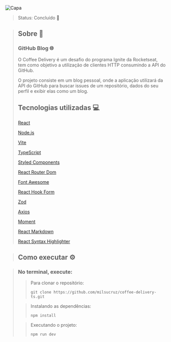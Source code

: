 ![Capa](https://github.com/milsucruz/README-model/assets/103121417/5e7a0e6a-15ef-4dc4-8882-01dc5ef4afc2)
> Status: Concluído 🚀

> ## Sobre 📖
> 
> ### GitHub Blog 🌐
> O Coffee Delivery é um desafio do programa Ignite da Rocketseat, tem como objetivo a utilização de clientes HTTP consumindo a API do GitHub.
>
> O projeto consiste em um blog pessoal, onde a aplicação utilizará da API do GitHub para buscar issues de um repositório, dados do seu perfil e exibir elas como um blog.
>
> ## Tecnologias utilizadas 💻
> 
> [React](https://pt-br.reactjs.org/)
>
> [Node.js](https://nodejs.org/en/)
>
> [Vite](https://vitejs.dev/)
>
> [TypeScript](https://www.typescriptlang.org/)
>
> [Styled Components](https://styled-components.com/) 
> 
> [React Router Dom](https://reactrouter.com/en/main)
>
> [Font Awesome](https://fontawesome.com/start)
>
> [React Hook Form](https://react-hook-form.com/)
> 
> [Zod](https://github.com/colinhacks/zod)
> 
> [Axios](https://axios-http.com/ptbr/docs/intro)
> 
> [Moment](https://momentjs.com/)
>
> [React Markdown](https://github.com/remarkjs/react-markdown)
> 
> [React Syntax Highlighter](https://github.com/react-syntax-highlighter/react-syntax-highlighter)

> ## Como executar ⚙️

> ### No terminal, execute:
>> Para clonar o repositório:
>> 
>>  ```git clone https://github.com/milsucruz/coffee-delivery-ts.git```
>
>> Instalando as dependências:
>>
>> ```npm install```
>
>> Executando o projeto:
>>
>>```npm run dev```
